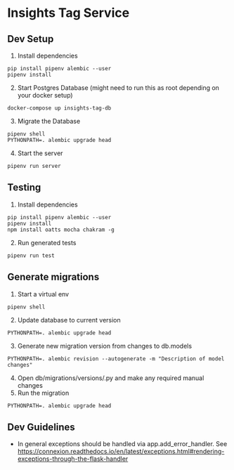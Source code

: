 Insights Tag Service
===========================================

Dev Setup
--------------------
1. Install dependencies
```
pip install pipenv alembic --user
pipenv install
```

2. Start Postgres Database (might need to run this as root depending on your docker setup)
```
docker-compose up insights-tag-db
```

3. Migrate the Database
```
pipenv shell
PYTHONPATH=. alembic upgrade head
```

4. Start the server
```
pipenv run server
```

Testing
--------------------
1. Install dependencies
```
pip install pipenv alembic --user
pipenv install
npm install oatts mocha chakram -g
```

2. Run generated tests
```
pipenv run test
```

Generate migrations
--------------------
1. Start a virtual env
```
pipenv shell
```
2. Update database to current version
```
PYTHONPATH=. alembic upgrade head
```
3. Generate new migration version from changes to db.models
```
PYTHONPATH=. alembic revision --autogenerate -m "Description of model changes"
```
4. Open db/migrations/versions/<new-script>.py and make any required manual changes
5. Run the migration
```
PYTHONPATH=. alembic upgrade head
```

Dev Guidelines
--------------------
- In general exceptions should be handled via app.add_error_handler. See https://connexion.readthedocs.io/en/latest/exceptions.html#rendering-exceptions-through-the-flask-handler
